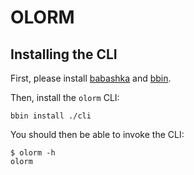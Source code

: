 # OLORM

## Installing the CLI

First, please install [babashka] and [bbin].

Then, install the `olorm` CLI:

    bbin install ./cli

You should then be able to invoke the CLI:

    $ olorm -h
    olorm

[babashka]: https://babashka.org/
[bbin]: https://github.com/babashka/bbin
